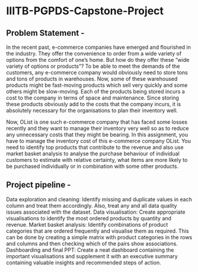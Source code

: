 # IIITB-PGPDS-Capstone-Project

## Problem Statement - 
In the recent past, e-commerce companies have emerged and flourished in the industry. They offer the convenience to order from a wide variety of options from the comfort of one’s home. But how do they offer these “wide variety of options or products”? To be able to meet the demands of the customers, any e-commerce company would obviously need to store tons and tons of products in warehouses. Now, some of these warehoused products might be fast-moving products which sell very quickly and some others might be slow-moving. Each of the products being stored incurs a cost to the company in terms of space and maintenance. Since storing these products obviously add to the costs that the company incurs, it is absolutely necessary for the organisations to plan their inventory well.

Now, OList is one such e-commerce company that has faced some losses recently and they want to manage their inventory very well so as to reduce any unnecessary costs that they might be bearing. In this assignment, you have to manage the inventory cost of this e-commerce company OList. You need to identify top products that contribute to the revenue and also use market basket analysis to analyse the purchase behaviour of individual customers to estimate with relative certainty, what items are more likely to be purchased individually or in combination with some other products.


## Project pipeline -
Data exploration and cleaning: Identify missing and duplicate values in each column and treat them accordingly. Also, treat any and all data quality issues associated with the dataset.
Data visualisation: Create appropriate visualisations to identify the most ordered products by quantity and revenue.
Market basket analysis: Identify combinations of product categories that are ordered frequently and visualise them as required. This can be done by creating a simple matrix with product categories in the rows and columns and then checking which of the pairs show associations.
Dashboarding and final PPT: Create a neat dashboard containing the important visualisations and supplement it with an executive summary containing valuable insights and recommended steps of action.
 
